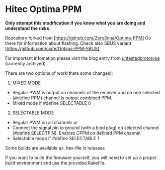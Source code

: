 # Hitec Optima PPM

**Only attempt this modification if you know what you are doing and understand the risks.**

Repository forked from [https://github.com/Zero3nna/Optima-PPM] Go there for information about flashing.
Check also SBUS variant: [https://github.com/ciafe/Optima-PPM-SBUS]

For important infomation please visit the blog entry from [untestedprototype]([http://untestedprototype.com/2012/08/hitec-optima-ppm/](https://web.archive.org/web/20181006063622/http://untestedprototype.com:80/2012/08/hitec-optima-ppm/)) (currently archived)

There are two options of work(thats some changes):

1. MIXED MODE
  * Regular PWM is output on channels of the receiver and on one selected (#define PPM) channel is output combined PPM.
  * Mixed mode if #define SELECTABLE 0
2. SELECTABLE MODE
  * Regular PWM on all channels or
  * Connect the signal pin to ground (with a bind plug) on selected channel (#define SELECTPIN). Enables CPPM on defined PPM channel.
  * Selectable mode if #define SELECTABLE 1
  
Some builds are available as .hex-file in releases

If you want to build the firmware yourself, you will need to set up a proper build environment and use the provided Rakefile.
